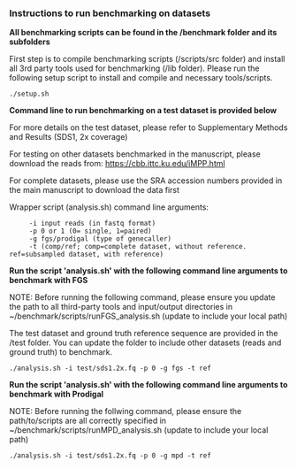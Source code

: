 ### Instructions to run benchmarking on datasets

__All benchmarking scripts can be found in the /benchmark folder and its subfolders__

First step is to compile benchmarking scripts (/scripts/src folder) and install all 3rd party tools used for benchmarking (/lib folder). Please run the following setup script to install and compile and necessary tools/scripts.
```
./setup.sh
```

__Command line to run benchmarking on a test dataset is provided below__

For more details on the test dataset, please refer to Supplementary Methods and Results (SDS1, 2x coverage)

For testing on other datasets benchmarked in the manuscript, please download the reads from: https://cbb.ittc.ku.edu/iMPP.html

For complete datasets, please use the SRA accession numbers provided in the main manuscript to download the data first

Wrapper script (analysis.sh) command line arguments:
```
     -i input reads (in fastq format)
     -p 0 or 1 (0= single, 1=paired)
     -g fgs/prodigal (type of genecaller)
     -t (comp/ref; comp=complete dataset, without reference. ref=subsampled dataset, with reference)
```

__Run the script 'analysis.sh' with the following command line arguments to benchmark with FGS__

NOTE: Before running the following command, please ensure you update the path to all third-party tools and input/output directories in ~/benchmark/scripts/runFGS_analysis.sh (update to include your local path)

The test dataset and ground truth reference sequence are provided in the /test folder. You can update the folder to include other datasets (reads and ground truth) to benchmark. 
```
./analysis.sh -i test/sds1.2x.fq -p 0 -g fgs -t ref
```
 

__Run the script 'analysis.sh' with the following command line arguments to benchmark with Prodigal__

NOTE: Before running the follwing command, please ensure the path/to/scripts are all correctly specified in ~/benchmark/scripts/runMPD_analysis.sh (update to include your local path)
```
./analysis.sh -i test/sds1.2x.fq -p 0 -g mpd -t ref
```



